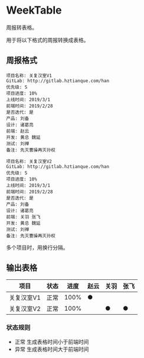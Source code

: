 # WeekTable

周报转表格。

用于将以下格式的周报转换成表格。

## 周报格式
```
项目名称: 关复汉室V1
GitLab: http://gitlab.hztianque.com/han
优先级: S
项目进度: 10%
上线时间: 2019/3/1
前端时间: 2019/2/28
是否迭代: 是
产品: 刘备
设计: 诸葛亮
前端: 赵云
开发: 黄总 魏延
测试: 刘禅
备注: 先灭曹操再灭孙权

项目名称: 关复汉室V2
GitLab: http://gitlab.hztianque.com/han
优先级: S
项目进度: 10%
上线时间: 2019/3/1
前端时间: 2019/2/28
是否迭代: 是
产品: 刘备
设计: 诸葛亮
前端: 关羽 张飞
开发: 黄总 魏延
测试: 刘禅
备注: 先灭曹操再灭孙权

```
多个项目时，用换行分隔。

## 输出表格
| 项目 | 状态 | 进度 | 赵云 | 关羽 | 张飞 |
| --- | --- | --- | --- | --- | --- |
| 关复汉室V1 | 正常 | 100% | ● | | |
| 关复汉室V2 | 正常 | 100% | | ● | ● |

### 状态规则
- 正常 生成表格时间小于前端时间
- 异常 生成表格时间大于前端时间
